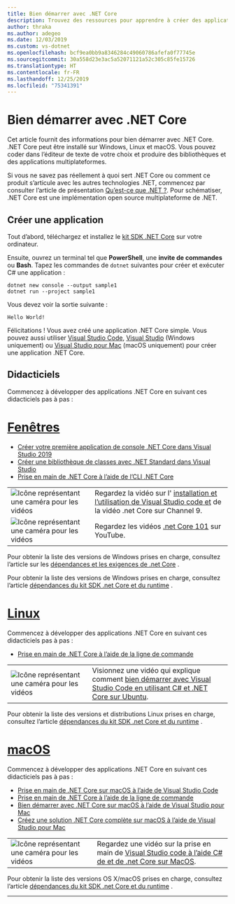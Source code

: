 ```yaml
---
title: Bien démarrer avec .NET Core
description: Trouvez des ressources pour apprendre à créer des applications .NET Core sur Windows, Linux et macOS.
author: thraka
ms.author: adegeo
ms.date: 12/03/2019
ms.custom: vs-dotnet
ms.openlocfilehash: bcf9ea0bb9a8346284c49060786afefa0f77745e
ms.sourcegitcommit: 30a558d23e3ac5a52071121a52c305c85fe15726
ms.translationtype: HT
ms.contentlocale: fr-FR
ms.lasthandoff: 12/25/2019
ms.locfileid: "75341391"
---
```

# <a name="get-started-with-net-core"></a>Bien démarrer avec .NET Core

Cet article fournit des informations pour bien démarrer avec .NET Core. .NET Core peut être installé sur Windows, Linux et macOS. Vous pouvez coder dans l’éditeur de texte de votre choix et produire des bibliothèques et des applications multiplateformes.

Si vous ne savez pas réellement à quoi sert .NET Core ou comment ce produit s’articule avec les autres technologies .NET, commencez par consulter l’article de présentation [Qu’est-ce que .NET ?](https://dotnet.microsoft.com/learn/dotnet/what-is-dotnet). Pour schématiser, .NET Core est une implémentation open source multiplateforme de .NET.

## <a name="create-an-application"></a>Créer une application

Tout d’abord, téléchargez et installez le [kit SDK .NET Core](https://dotnet.microsoft.com/download) sur votre ordinateur.

Ensuite, ouvrez un terminal tel que **PowerShell**, une **invite de commandes** ou **Bash**. Tapez les commandes de `dotnet` suivantes pour créer et exécuter C# une application :

```dotnetcli
dotnet new console --output sample1
dotnet run --project sample1
```

Vous devez voir la sortie suivante :

```console
Hello World!
```

Félicitations ! Vous avez créé une application .NET Core simple. Vous pouvez aussi utiliser [Visual Studio Code](./tutorials/with-visual-studio-code.md), [Visual Studio](./tutorials/with-visual-studio.md) (Windows uniquement) ou [Visual Studio pour Mac](./tutorials/using-on-mac-vs.md) (macOS uniquement) pour créer une application .NET Core.

## <a name="tutorials"></a>Didacticiels

Commencez à développer des applications .NET Core en suivant ces didacticiels pas à pas :

<!-- markdownlint-disable MD025 -->

# <a name="windowstabwindows"></a>[Fenêtres](#tab/windows)

- [Créer votre première application de console .NET Core dans Visual Studio 2019](./tutorials/with-visual-studio.md)
- [Créer une bibliothèque de classes avec .NET Standard dans Visual Studio](./tutorials/library-with-visual-studio.md)
- [Prise en main de .NET Core à l’aide de l’CLI .NET Core](./tutorials/cli-create-console-app.md)

|   |   |
|---|---|
| ![Icône représentant une caméra pour les vidéos](./media/video-icon.png "Regardez une vidéo") | Regardez la vidéo sur l' [installation et l’utilisation de Visual Studio code et](https://channel9.msdn.com/Blogs/dotnet/Get-started-with-VS-Code-using-CSharp-and-NET-Core/) de la vidéo .net Core sur Channel 9. |
| ![Icône représentant une caméra pour les vidéos](./media/video-icon.png "Regardez une vidéo") | Regardez les vidéos [.net Core 101](https://www.youtube.com/playlist?list=PLdo4fOcmZ0oWoazjhXQzBKMrFuArxpW80) sur YouTube. |

Pour obtenir la liste des versions de Windows prises en charge, consultez l’article sur les [dépendances et les exigences de .net Core](install/dependencies.md?tabs=netcore30&pivots=os-windows) .

Pour obtenir la liste des versions de Windows prises en charge, consultez l’article [dépendances du kit SDK .net Core et du runtime](install/dependencies.md?pivots=os-windows) .

# <a name="linuxtablinux"></a>[Linux](#tab/linux)

Commencez à développer des applications .NET Core en suivant ces didacticiels pas à pas :

- [Prise en main de .NET Core à l’aide de la ligne de commande](./tutorials/cli-create-console-app.md)

|   |   |
|---|---|
| ![Icône représentant une caméra pour les vidéos](./media/video-icon.png "Regardez une vidéo") | Visionnez une vidéo qui explique comment [bien démarrer avec Visual Studio Code en utilisant C# et .NET Core sur Ubuntu](https://channel9.msdn.com/Blogs/dotnet/Get-started-with-VS-Code-Csharp-dotnet-Core-Ubuntu). |

Pour obtenir la liste des versions et distributions Linux prises en charge, consultez l’article [dépendances du kit SDK .net Core et du runtime](install/dependencies.md?pivots=os-linux) .

# <a name="macostabmacos"></a>[macOS](#tab/macos)

Commencez à développer des applications .NET Core en suivant ces didacticiels pas à pas :

- [Prise en main de .NET Core sur macOS à l’aide de Visual Studio Code](./tutorials/using-on-macos.md)
- [Prise en main de .NET Core à l’aide de la ligne de commande](./tutorials/cli-create-console-app.md)
- [Bien démarrer avec .NET Core sur macOS à l’aide de Visual Studio pour Mac](./tutorials/using-on-mac-vs.md)
- [Créez une solution .NET Core complète sur macOS à l’aide de Visual Studio pour Mac](./tutorials/using-on-mac-vs-full-solution.md)

|   |   |
|---|---|
| ![Icône représentant une caméra pour les vidéos](media/video-icon.png "Regardez une vidéo") | Regardez une vidéo sur la prise en main de [Visual Studio code à l’aide C# de et de .net Core sur MacOS](https://channel9.msdn.com/Blogs/dotnet/Get-started-VSCode-NET-Core-Mac). |

Pour obtenir la liste des versions OS X/macOS prises en charge, consultez l’article [dépendances du kit SDK .net Core et du runtime](install/dependencies.md?pivots=os-macos) .

---
